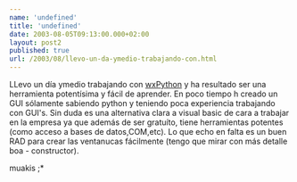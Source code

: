 ```yaml
---
name: 'undefined'
title: 'undefined'
date: 2003-08-05T09:13:00.000+02:00
layout: post2
published: true
url: /2003/08/llevo-un-da-ymedio-trabajando-con.html
---
```


LLevo un día ymedio trabajando con [wxPython](http://wxPython.org) y ha resultado ser una herramienta potentísima y fácil de aprender. En poco tiempo h creado un GUI sólamente sabiendo python y teniendo poca experiencia trabajando con GUI's. Sin duda es una alternativa clara a visual basic de cara a trabajar en la empresa ya que además de ser gratuíto, tiene herramientas potentes (como acceso a bases de datos,COM,etc). Lo que echo en falta es un buen RAD para crear las ventanucas fácilmente (tengo que mirar con más detalle boa - constructor).  
  
muakis ;\*